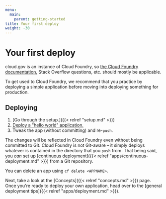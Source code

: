 ```yaml
---
menu:
  main:
    parent: getting-started
title: Your first deploy
weight: -30
---
```


# Your first deploy
cloud.gov is an instance of Cloud Foundry, so [the Cloud Foundry documentation](http://docs.cloudfoundry.org), Stack Overflow questions, etc. should mostly be applicable.

To get used to Cloud Foundry, we recommend that you practice by deploying a simple application before moving into deploying something for production.


## Deploying

1. [Go through the setup.]({{< relref "setup.md" >}})
1. [Deploy a "hello world" application.](https://github.com/18F/cf-hello-worlds#readme)
1. Tweak the app (without committing) and re-`push`.

The changes will be reflected in Cloud Foundry even without being committed to Git. Cloud Foundry is not Git-aware – it simply deploys whatever is contained in the directory that you `push` from. That being said, you _can_ set up [continuous deployment]({{< relref "apps/continuous-deployment.md" >}}) from a Git repository.

You can delete an app using `cf delete <APPNAME>`.

Next, take a look at the [Concepts]({{< relref "concepts.md" >}}) page. Once you're ready to deploy your own application, head over to the [general deployment tips]({{< relref "apps/deployment.md" >}}).
